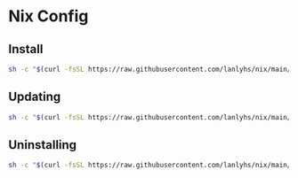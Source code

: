 # Nix Config

## Install

```sh
sh -c "$(curl -fsSL https://raw.githubusercontent.com/lanlyhs/nix/main/install.sh)"
```

## Updating

```sh
sh -c "$(curl -fsSL https://raw.githubusercontent.com/lanlyhs/nix/main/update.sh)"
```

## Uninstalling

```sh
sh -c "$(curl -fsSL https://raw.githubusercontent.com/lanlyhs/nix/main/uninstall.sh)"
```
